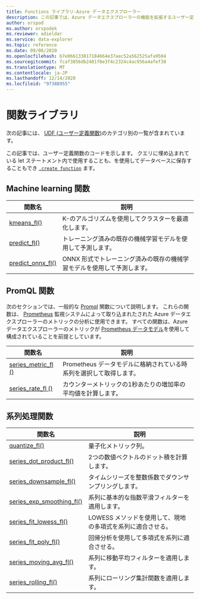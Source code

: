```yaml
---
title: Functions ライブラリ-Azure データエクスプローラー
description: この記事では、Azure データエクスプローラーの機能を拡張するユーザー定義関数について説明します。
author: orspod
ms.author: orspodek
ms.reviewer: adieldar
ms.service: data-explorer
ms.topic: reference
ms.date: 09/08/2020
ms.openlocfilehash: b7e066133817184664e37aec52a562525afa9504
ms.sourcegitcommit: fcaf3056db2481f0e3f4c2324c4ac956a4afef38
ms.translationtype: MT
ms.contentlocale: ja-JP
ms.lasthandoff: 12/14/2020
ms.locfileid: "97388955"
---
```

# <a name="functions-library"></a>関数ライブラリ

次の記事には、 [UDF (ユーザー定義関数)](../query/functions/user-defined-functions.md)のカテゴリ別の一覧が含まれています。

この記事では、ユーザー定義関数のコードを示します。  クエリに埋め込まれている let ステートメント内で使用することも、を使用してデータベースに保存することもでき [`.create function`](../management/create-function.md) ます。

## <a name="machine-learning-functions"></a>Machine learning 関数

|関数名     |説明                                          |
|-------------------------|--------------------------------------------------------|
|[kmeans_fl()](kmeans-fl.md)|K-のアルゴリズムを使用してクラスターを最適化します。 |
|[predict_fl()](predict-fl.md)|トレーニング済みの既存の機械学習モデルを使用して予測します。 |
|[predict_onnx_fl()](predict-onnx-fl.md)| ONNX 形式でトレーニング済みの既存の機械学習モデルを使用して予測します。 |

## <a name="promql-functions"></a>PromQL 関数

次のセクションでは、一般的な [Promql](https://prometheus.io/docs/prometheus/latest/querying/basics/) 関数について説明します。 これらの関数は、 [Prometheus](https://prometheus.io/) 監視システムによって取り込まれたされた Azure データエクスプローラーのメトリックの分析に使用できます。 すべての関数は、Azure データエクスプローラーのメトリックが [Prometheus データモデル](https://prometheus.io/docs/concepts/data_model/)を使用して構成されていることを前提としています。


|関数名     |説明                                          |
|-------------------------|--------------------------------------------------------|
|[series_metric_fl ()](series-metric-fl.md)|Prometheus データモデルに格納されている時系列を選択して取得します。 |
|[series_rate_fl ()](series-rate-fl.md)|カウンターメトリックの1秒あたりの増加率の平均値を計算します。 |

## <a name="series-processing-functions"></a>系列処理関数

|関数名     |説明                                          |
|-------------------------|--------------------------------------------------------|
|[quantize_fl()](quantize-fl.md)|量子化メトリック列。 |
|[series_dot_product_fl()](series-dot-product-fl.md)|2つの数値ベクトルのドット積を計算します。 |
|[series_downsample_fl()](series-downsample-fl.md)|タイムシリーズを整数係数でダウンサンプリングします。 |
|[series_exp_smoothing_fl()](series-exp-smoothing-fl.md)|系列に基本的な指数平滑フィルターを適用します。 |
|[series_fit_lowess_fl()](series-fit-lowess-fl.md)|LOWESS メソッドを使用して、現地の多項式を系列に適合させる。 |
|[series_fit_poly_fl()](series-fit-poly-fl.md)|回帰分析を使用して多項式を系列に適合させる。 |
|[series_moving_avg_fl()](series-moving-avg-fl.md)|系列に移動平均フィルターを適用します。 |
|[series_rolling_fl()](series-rolling-fl.md)|系列にローリング集計関数を適用します。 |
